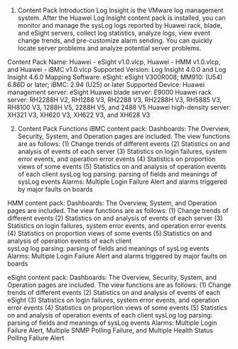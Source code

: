1. Content Pack Introduction
Log Insight is the VMware log management system. After the Huawei Log Insight content pack is installed, you can monitor and manage the sysLog logs reported by Huawei rack, blade, and eSight servers, collect log statistics, analyze logs, view event change trends, and pre-customize alarm sending.
You can quickly locate server problems and analyze potential server problems.

Content Pack Name: Huawei - eSight  v1.0.vlcp, Huawei - HMM  v1.0.vlcp, and Huawei - iBMC  v1.0.vlcp
Supported Version: Log Insight 4.0.0 and Log Insight 4.6.0
Mapping Software: eSight: eSight V300R008; MM910: (U54) 6.86D or later; iBMC: 2.94 (U25) or later
Supported Device:
    Huawei management server:   eSight
    Huawei blade server:        E9000
    Huawei rack server:         RH2288H V2, RH1288 V3, RH2288 V3, RH2288H V3, RH5885 V3, RH8100 V3, 1288H V5, 2288H V5, and 2488 V5
    Huawei high-density server: XH321 V3, XH620 V3, XH622 V3, and XH628 V3

2. Content Pack Functions
iBMC content pack:
    Dashboards: The Overview, Security, System, and Operation pages are included. The view functions are as follows:
                (1) Change trends of different events
                (2) Statistics on and analysis of events of each server
                (3) Statistics on login failures, system error events, and operation error events
                (4) Statistics on proportion views of some events
                (5) Statistics on and analysis of operation events of each client
    sysLog log parsing: parsing of fields and meanings of sysLog events
    Alarms: Multiple Login Failure Alert and alarms triggered by major faults on boards

HMM content pack:
    Dashboards: The Overview, System, and Operation pages are included. The view functions are as follows:
                (1) Change trends of different events
                (2) Statistics on and analysis of events of each server
                (3) Statistics on login failures, system error events, and operation error events
                (4) Statistics on proportion views of some events
                (5) Statistics on and analysis of operation events of each client	
    sysLog log parsing: parsing of fields and meanings of sysLog events
    Alarms: Multiple Login Failure Alert and alarms triggered by major faults on boards

eSight content pack:
    Dashboards: The Overview, Security, System, and Operation pages are included. The view functions are as follows:
                (1) Change trends of different events
                (2) Statistics on and analysis of events of each eSight
                (3) Statistics on login failures, system error events, and operation error events
                (4) Statistics on proportion views of some events
                (5) Statistics on and analysis of operation events of each client
    sysLog log parsing: parsing of fields and meanings of sysLog events
    Alarms: Multiple Login Failure Alert, Multiple SNMP Polling Failure, and Multiple Health Status Polling Failure Alert		
